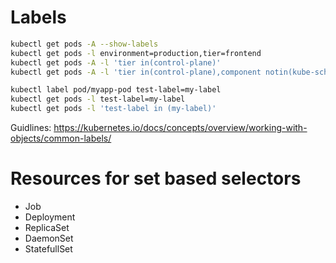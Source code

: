 # Labels


```sh
kubectl get pods -A --show-labels
kubectl get pods -l environment=production,tier=frontend
kubectl get pods -A -l 'tier in(control-plane)'
kubectl get pods -A -l 'tier in(control-plane),component notin(kube-scheduler)'

kubectl label pod/myapp-pod test-label=my-label
kubectl get pods -l test-label=my-label
kubectl get pods -l 'test-label in (my-label)'
```

Guidlines: https://kubernetes.io/docs/concepts/overview/working-with-objects/common-labels/


# Resources for set based selectors
- Job
- Deployment
- ReplicaSet
- DaemonSet
- StatefullSet
